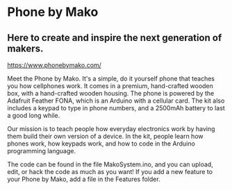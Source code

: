 # Phone by Mako
## Here to create and inspire the next generation of makers.
https://www.phonebymako.com/

Meet the Phone by Mako. It's a simple, do it yourself phone that teaches you how cellphones work. It comes in a premium, hand-crafted wooden box, with a hand-crafted wooden housing. The phone is powered by the Adafruit Feather FONA, which is an Arduino with a cellular card. The kit also includes a keypad to type in phone numbers, and a 2500mAh battery to last a good long while.

Our mission is to teach people how everyday electronics work by having them build their own version of a device. In the kit, people learn how phones work, how keypads work, and how to code in the Arduino programming language.


The code can be found in the file MakoSystem.ino, and you can upload, edit, or hack the code as much as you want! If you add a new feature to your Phone by Mako, add a file in the Features folder.
